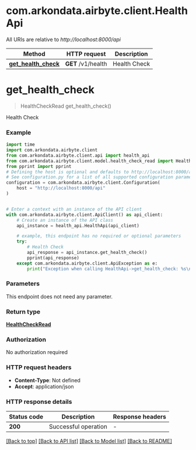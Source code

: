 # com.arkondata.airbyte.client.HealthApi

All URIs are relative to *http://localhost:8000/api*

Method | HTTP request | Description
------------- | ------------- | -------------
[**get_health_check**](HealthApi.md#get_health_check) | **GET** /v1/health | Health Check


# **get_health_check**
> HealthCheckRead get_health_check()

Health Check

### Example


```python
import time
import com.arkondata.airbyte.client
from com.arkondata.airbyte.client.api import health_api
from com.arkondata.airbyte.client.model.health_check_read import HealthCheckRead
from pprint import pprint
# Defining the host is optional and defaults to http://localhost:8000/api
# See configuration.py for a list of all supported configuration parameters.
configuration = com.arkondata.airbyte.client.Configuration(
    host = "http://localhost:8000/api"
)


# Enter a context with an instance of the API client
with com.arkondata.airbyte.client.ApiClient() as api_client:
    # Create an instance of the API class
    api_instance = health_api.HealthApi(api_client)

    # example, this endpoint has no required or optional parameters
    try:
        # Health Check
        api_response = api_instance.get_health_check()
        pprint(api_response)
    except com.arkondata.airbyte.client.ApiException as e:
        print("Exception when calling HealthApi->get_health_check: %s\n" % e)
```


### Parameters
This endpoint does not need any parameter.

### Return type

[**HealthCheckRead**](HealthCheckRead.md)

### Authorization

No authorization required

### HTTP request headers

 - **Content-Type**: Not defined
 - **Accept**: application/json


### HTTP response details

| Status code | Description | Response headers |
|-------------|-------------|------------------|
**200** | Successful operation |  -  |

[[Back to top]](#) [[Back to API list]](../README.md#documentation-for-api-endpoints) [[Back to Model list]](../README.md#documentation-for-models) [[Back to README]](../README.md)

